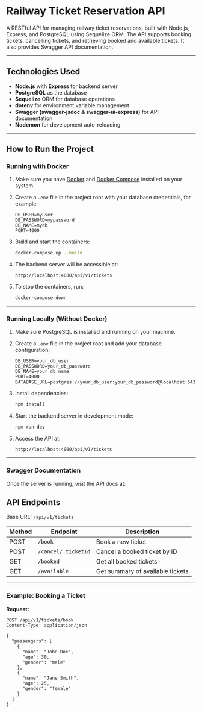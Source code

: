 # Railway Ticket Reservation API

A RESTful API for managing railway ticket reservations, built with Node.js, Express, and PostgreSQL using Sequelize ORM. The API supports booking tickets, cancelling tickets, and retrieving booked and available tickets. It also provides Swagger API documentation.

---

## Technologies Used

- **Node.js** with **Express** for backend server
- **PostgreSQL** as the database
- **Sequelize** ORM for database operations
- **dotenv** for environment variable management
- **Swagger (swagger-jsdoc & swagger-ui-express)** for API documentation
- **Nodemon** for development auto-reloading

---

## How to Run the Project

### Running with Docker

1. Make sure you have [Docker](https://www.docker.com/get-started) and [Docker Compose](https://docs.docker.com/compose/install/) installed on your system.

2. Create a `.env` file in the project root with your database credentials, for example:

   ```env
   DB_USER=myuser
   DB_PASSWORD=mypassword
   DB_NAME=mydb
   PORT=4000
   ```

3. Build and start the containers:

   ```bash
   docker-compose up --build
   ```

4. The backend server will be accessible at:

   ```
   http://localhost:4000/api/v1/tickets
   ```

5. To stop the containers, run:

   ```bash
   docker-compose down
   ```

---

### Running Locally (Without Docker)

1. Make sure PostgreSQL is installed and running on your machine.

2. Create a `.env` file in the project root and add your database configuration:

   ```env
   DB_USER=your_db_user
   DB_PASSWORD=your_db_password
   DB_NAME=your_db_name
   PORT=4000
   DATABASE_URL=postgres://your_db_user:your_db_password@localhost:5432/your_db_name
   ```

3. Install dependencies:

   ```bash
   npm install
   ```

4. Start the backend server in development mode:

   ```bash
   npm run dev
   ```

5. Access the API at:

   ```
   http://localhost:4000/api/v1/tickets
   ```

---

### Swagger Documentation

Once the server is running, visit the API docs at:

## API Endpoints

Base URL: `/api/v1/tickets`

| Method | Endpoint            | Description                      |
| ------ | ------------------- | -------------------------------- |
| POST   | `/book`             | Book a new ticket                |
| POST   | `/cancel/:ticketId` | Cancel a booked ticket by ID     |
| GET    | `/booked`           | Get all booked tickets           |
| GET    | `/available`        | Get summary of available tickets |

---

### Example: Booking a Ticket

**Request:**

```http
POST /api/v1/tickets/book
Content-Type: application/json

{
  "passengers": [
    {
      "name": "John Doe",
      "age": 30,
      "gender": "male"
    },
    {
      "name": "Jane Smith",
      "age": 25,
      "gender": "female"
    }
  ]
}
```
